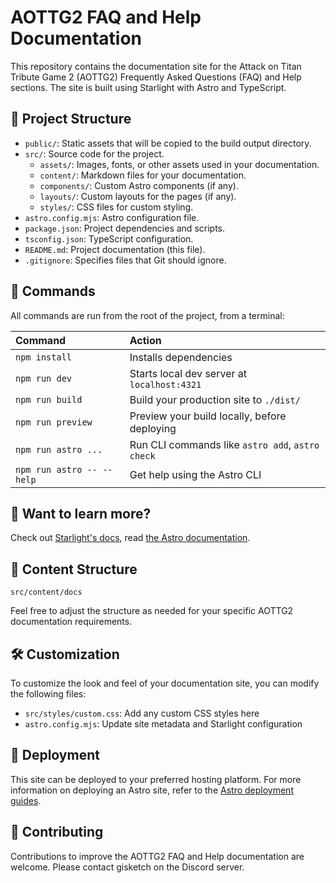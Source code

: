 # AOTTG2 FAQ and Help Documentation

This repository contains the documentation site for the Attack on Titan Tribute Game 2 (AOTTG2) Frequently Asked Questions (FAQ) and Help sections. The site is built using Starlight with Astro and TypeScript.

## 🚀 Project Structure

- `public/`: Static assets that will be copied to the build output directory.
- `src/`: Source code for the project.
  - `assets/`: Images, fonts, or other assets used in your documentation.
  - `content/`: Markdown files for your documentation.
  - `components/`: Custom Astro components (if any).
  - `layouts/`: Custom layouts for the pages (if any).
  - `styles/`: CSS files for custom styling.
- `astro.config.mjs`: Astro configuration file.
- `package.json`: Project dependencies and scripts.
- `tsconfig.json`: TypeScript configuration.
- `README.md`: Project documentation (this file).
- `.gitignore`: Specifies files that Git should ignore.

## 🧞 Commands

All commands are run from the root of the project, from a terminal:

| Command                   | Action                                           |
| :------------------------ | :----------------------------------------------- |
| `npm install`             | Installs dependencies                            |
| `npm run dev`             | Starts local dev server at `localhost:4321`      |
| `npm run build`           | Build your production site to `./dist/`          |
| `npm run preview`         | Preview your build locally, before deploying     |
| `npm run astro ...`       | Run CLI commands like `astro add`, `astro check` |
| `npm run astro -- --help` | Get help using the Astro CLI                     |

## 👀 Want to learn more?

Check out [Starlight's docs](https://starlight.astro.build/), read [the Astro documentation](https://docs.astro.build).

## 📝 Content Structure

`src/content/docs`

Feel free to adjust the structure as needed for your specific AOTTG2 documentation requirements.

## 🛠 Customization

To customize the look and feel of your documentation site, you can modify the following files:

- `src/styles/custom.css`: Add any custom CSS styles here
- `astro.config.mjs`: Update site metadata and Starlight configuration

## 🚀 Deployment

This site can be deployed to your preferred hosting platform. For more information on deploying an Astro site, refer to the [Astro deployment guides](https://docs.astro.build/en/guides/deploy/).

## 🤝 Contributing

Contributions to improve the AOTTG2 FAQ and Help documentation are welcome. Please contact gisketch on the Discord server.
